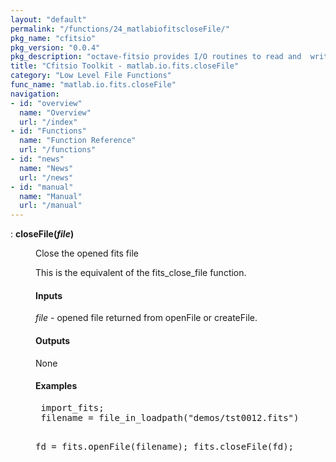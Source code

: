 ```yaml
---
layout: "default"
permalink: "/functions/24_matlabiofitscloseFile/"
pkg_name: "cfitsio"
pkg_version: "0.0.4"
pkg_description: "octave-fitsio provides I/O routines to read and  write FITS (Flexible Image Transport System) files."
title: "Cfitsio Toolkit - matlab.io.fits.closeFile"
category: "Low Level File Functions"
func_name: "matlab.io.fits.closeFile"
navigation:
- id: "overview"
  name: "Overview"
  url: "/index"
- id: "Functions"
  name: "Function Reference"
  url: "/functions"
- id: "news"
  name: "News"
  url: "/news"
- id: "manual"
  name: "Manual"
  url: "/manual"
---
```

<dl class="def">
<dt id="index-closeFile_0028file_0029"><span class="category">: </span><span><em></em> <strong>closeFile(<var>file</var>)</strong><a href='#index-closeFile_0028file_0029' class='copiable-anchor'></a></span></dt>
<dd><p>Close the opened fits file
</p> 
<p>This is the equivalent of the fits_close_file function.
</p>
<span id="Inputs"></span><h4 class="subsubheading">Inputs</h4>
<p><var>file</var> - opened file returned from openFile or createFile.
</p>
<span id="Outputs"></span><h4 class="subsubheading">Outputs</h4>
<p>None
</p>
<span id="Examples"></span><h4 class="subsubheading">Examples</h4>
<div class="example">
<pre class="example"> import_fits;
 filename = file_in_loadpath(&quot;demos/tst0012.fits&quot;)

 fd = fits.openFile(filename);
 fits.closeFile(fd);
 </pre></div>

</dd></dl>